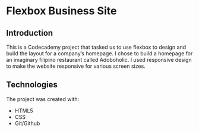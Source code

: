 # Flexbox Business Site
## Introduction
This is a Codecademy project that tasked us to use flexbox to design and build the layout for a company’s homepage. I chose to build a homepage for an imaginary filipino restaurant called Adoboholic. I used responsive design to make the website responsive for various screen sizes.

## Technologies
The project was created with:
- HTML5
- CSS
- Git/Github